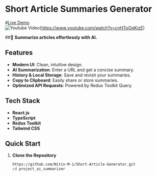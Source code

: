 # Short Article Summaries Generator  
#<a href="https://shortarticlesummaries.vercel.app/" target="_black">Live Demo</a><br/>
![Youtube Video](https://raw.githubusercontent.com/Nitin-M-1/Short-Article-Summaries-Generator/refs/heads/master/src/assets/image.png)(https://www.youtube.com/watch?v=cnHToOqKizE)

##🚀 **Summarize articles effortlessly with AI.**  

## Features  
- **Modern UI**: Clean, intuitive design.  
- **AI Summarization**: Enter a URL and get a concise summary.  
- **History & Local Storage**: Save and revisit your summaries.  
- **Copy to Clipboard**: Easily share or store summaries.  
- **Optimized API Requests**: Powered by Redux Toolkit Query.  

## Tech Stack  
- **React.js**  
- **TypeScript**  
- **Redux Toolkit**  
- **Tailwind CSS**  

## Quick Start  

1. **Clone the Repository**  
   ```bash  
   https://github.com/Nitin-M-1/Short-Article-Generator.git 
   cd project_ai_summarizer  
